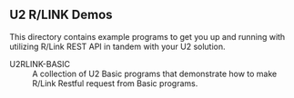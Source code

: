 ## U2 R/LINK Demos

This directory contains example programs to get you up and running with utilizing R/Link REST API in tandem with your U2 solution.
<dl>
<dt>U2RLINK-BASIC</dt>
<dd>A collection of U2 Basic programs that demonstrate how to make R/Link Restful request from Basic programs.</dd>
</dl>
